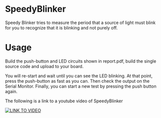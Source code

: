 # SpeedyBlinker

Speedy Blinker tries to measure the period that a source of light must blink for you to recognize that it is blinking and not purely off. 

# Usage
Build the push-button and LED circuits shown in report.pdf, build the single source code and upload to your board. 

You will re-start and wait until you can see the LED blinking. At that point, press the push-button as fast as you can. Then check the output on the Serial Monitor. Finally, you can start a new test by pressing the push button again.

The following is a link to a youtube video of SpeedyBlinker

[![LINK TO VIDEO](https://i.ytimg.com/vi/wXU1O58SoDc/hqdefault.jpg)](https://youtu.be/wXU1O58SoDc)
